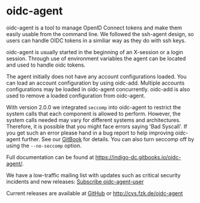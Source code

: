 # oidc-agent
oidc-agent is a tool to manage OpenID Connect tokens and make them easily usable 
from the command line. We followed the ssh-agent design, so users can 
handle OIDC tokens in a similiar way as they do with ssh keys. 

oidc-agent is usually started in the beginning of an X-session or a login session. 
Through use of environment variables the agent can be located and used to handle 
oidc tokens.

The agent initially does not have any account configurations loaded.  You can load an
account configuration by using oidc-add.  Multiple accounts configurations may
be loaded in oidc-agent concurrently.  oidc-add is also used to remove a loaded
configuration from oidc-agent.

With version 2.0.0 we integrated ```seccomp``` into oidc-agent to restrict the system calls that each component is allowed to perform. However, the system calls needed may vary for different systems and architectures. Therefore, it is possible that you might face errors saying 'Bad Syscall'. If you get such an error please hand in a bug report to help improving oidc-agent further. See our [GitBook](https://indigo-dc.gitbooks.io/oidc-agent/seccomp.html) for details. You can also turn seccomp off by using the ```--no-seccomp``` option.

Full documentation can be found at https://indigo-dc.gitbooks.io/oidc-agent/.

We have a low-traffic mailing list with updates such as critical security incidents and new releases: [Subscribe oidc-agent-user](https://www.lists.kit.edu/sympa/subscribe/oidc-agent-user)

Current releases are available at [GitHub](https://github.com/indigo-dc/oidc-agent/releases) or http://cvs.fzk.de/oidc-agent
